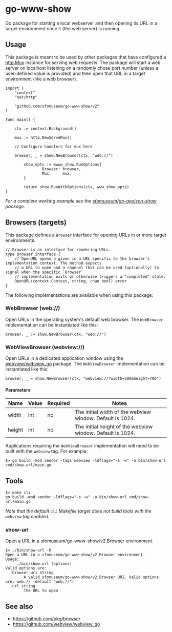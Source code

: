 # go-www-show

Go package for starting a local	webserver and then opening its URL in a target environment once it (the web server) is running.

## Usage

This package is meant to be used by other packages that have configured a [http.Mux](https://pkg.go.dev/net/http#ServeMux) instance for serving web requests. The package will start a web server on localhost listening on a randomly chose port number (unless a user-defined value is provided) and then open that URL in a target environment (like a web browser).

```
import (
	"context"
	"net/http"

	"github.com/sfomuseum/go-www-show/v2"
)

func main() {

	ctx := context.Background()
	
	mux := http.NewServeMux()
	
	// Configure handlers for mux here

	browser, _ = show.NewBrowser(ctx, "web://")
	
        show_opts := &www_show.RunOptions{
                Browser: browser,
                Mux:     mux,
        }

        return show.RunWithOptions(ctx, www_show_opts)
}
```

_For a complete working example see the [sfomuseum/go-geojson-show](https://github.com/sfomuseum/go-geojson-show/blob/main/show.go) package._

## Browsers (targets)

This package defines a `Browser` interface for opening URLs in or more target environments.

```
// Browser is an interface for rendering URLs.
type Browser interface {
	// OpenURL opens a given in a URL specific to the browser's implementation context. The method expects
	// a URL to open and a channel that can be used (optionally) to signal when the specific `Browser`
	// implementation exits or otherwise triggers a "completed" state.
	OpenURL(context.Context, string, chan bool) error
}
```

The following implementations are available when using this package:

### WebBrowser (web://)

Open URLs in the operating system's default web browser. The `WebBrowser` implementation can be instantiated like this:

```
browser, _ := show.NewBrowser(ctx, "web://")
```

### WebViewBrowser (webview://)

Open URLs in a dedicated application window using the [webview/webview_go](https://github.com/webview/webview_go) package. The `WebViewBrowser` implementation can be instantiated like this:

```
browser, _ = show.NewBrowser(ctx, "webview://?width=500&height=700")
```

#### Parameters

| Name | Value | Required | Notes |
| --- | --- | --- | --- |
| width | int | no | The initial width of the webview window. Default is 1024. |
| height | int | no | The initial height of the webview window. Default is 1024. |

Applications requiring the `WebViewBrowser` implementation will need to be built with the `webview` tag. For example:

```
$> go build -mod vendor -tags webview -ldflags="-s -w" -o bin/show-url cmd/show-url/main.go
```

## Tools

```
$> make cli
go build -mod vendor -ldflags="-s -w" -o bin/show-url cmd/show-url/main.go
```

_Note that the default `cli` Makefile target does not build tools with the `webview` tag enabled._

### show-url

Open a URL in a sfomuseum/go-www-show/v2.Browser environment.

```
$> ./bin/show-url -h
Open a URL in a sfomuseum/go-www-show/v2.Browser environment.
Usage:
	 ./bin/show-url [options]
Valid options are:
  -browser-uri string
    	A valid sfomuseum/go-www-show/v2.Browser URI. Valid options are: web:// (default "web://")
  -url string
    	The URL to open
```

## See also

* https://github.com/pkg/browser
* https://github.com/webview/webview_go
